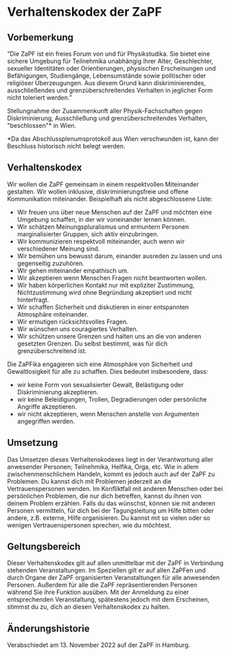 
# Verhaltenskodex der ZaPF

## Vorbemerkung

“Die ZaPF ist ein freies Forum von und für Physikstudika. Sie bietet eine sichere Umgebung für Teilnehmika unabhängig ihrer Alter, Geschlechter, sexueller Identitäten oder Orientierungen, physischen Erscheinungen und Befähigungen, Studiengänge, Lebensumstände sowie politischer oder religiöser Überzeugungen. Aus diesem Grund kann diskriminierendes, ausschließendes und grenzüberschreitendes Verhalten in jeglicher Form nicht toleriert werden.”

Stellungnahme der Zusammenkunft aller Physik-Fachschaften gegen Diskriminierung, Ausschließung und grenzüberschreitendes Verhalten, "beschlossen"\* in Wien.

\*Da das Abschlussplenumsprotokoll aus Wien verschwunden ist, kann der Beschluss historisch nicht belegt werden.

## Verhaltenskodex

Wir wollen die ZaPF gemeinsam in einem respektvollen Miteinander gestalten. Wir wollen inklusive, diskriminierungsfreie und offene Kommunikation miteinander. Beispielhaft als nicht abgeschlossene Liste:

- Wir freuen uns über neue Menschen auf der ZaPF und möchten eine Umgebung schaffen, in der wir voneinander lernen können.
- Wir schätzen Meinungspluralismus und ermuntern Personen marginalisierter Gruppen, sich aktiv einzubringen.
- Wir kommunizieren respektvoll miteinander, auch wenn wir verschiedener Meinung sind.
- Wir bemühen uns bewusst darum, einander ausreden zu lassen und uns gegenseitig zuzuhören.
- Wir gehen miteinander empathisch um.
- Wir akzeptieren wenn Menschen Fragen nicht beantworten wollen.
- Wir haben körperlichen Kontakt nur mit expliziter Zustimmung, Nichtzustimmung wird ohne Begründung akzeptiert und nicht hinterfragt.
- Wir schaffen Sicherheit und diskutieren in einer entspannten Atmosphäre miteinander.
- Wir ermutigen rücksichtsvolles Fragen.
- Wir wünschen uns couragiertes Verhalten.
- Wir schützen unsere Grenzen und halten uns an die von anderen gesetzten Grenzen. Du selbst bestimmt, was für dich grenzüberschreitend ist.

Die ZaPFika engagieren sich eine Atmosphäre von Sicherheit und Gewaltlosigkeit für alle zu schaffen. Dies bedeutet insbesondere, dass:

- wir keine Form von sexualisierter Gewalt, Belästigung oder Diskriminierung akzeptieren.
- wir keine Beleidigungen, Trollen, Degradierungen oder persönliche Angriffe akzeptieren.
- wir nicht akzeptieren, wenn Menschen anstelle von Argumenten angegriffen werden.

## Umsetzung

Das Umsetzen dieses Verhaltenskodexes liegt in der Verantwortung aller anwesender Personen; Teilnehmika, Helfika, Orga, etc. Wie in allem zwischenmenschlichem Handeln, kommt es jedoch auch auf der ZaPF zu Problemen. Du kannst dich mit Problemen jederzeit an die Vertrauenspersonen wenden. Im Konfliktfall mit anderen Menschen oder bei persönlichen Problemen, die nur dich betreffen, kannst du ihnen von deinem Problem erzählen. Falls du das wünschst, können sie mit anderen Personen vermitteln, für dich bei der Tagungsleitung um Hilfe bitten oder andere, z.B. externe, Hilfe organisieren. Du kannst mit so vielen oder so wenigen Vertrauenspersonen sprechen, wie du möchtest.

## Geltungsbereich

Dieser Verhaltenskodex gilt auf allen unmittelbar mit der ZaPF in Verbindung stehenden Veranstaltungen. Im Speziellen gilt er auf allen ZaPFen und durch Organe der ZaPF organisierten Veranstaltungen für alle anwesenden Personen. Außerdem für alle die ZaPF repräsentierenden Personen während Sie ihre Funktion ausüben. Mit der Anmeldung zu einer entsprechenden Veranstaltung, spätestens jedoch mit dem Erscheinen, stimmst du zu, dich an diesen Verhaltenskodex zu halten.

## Änderungshistorie

Verabschiedet am 13. November 2022 auf der ZaPF in Hamburg.